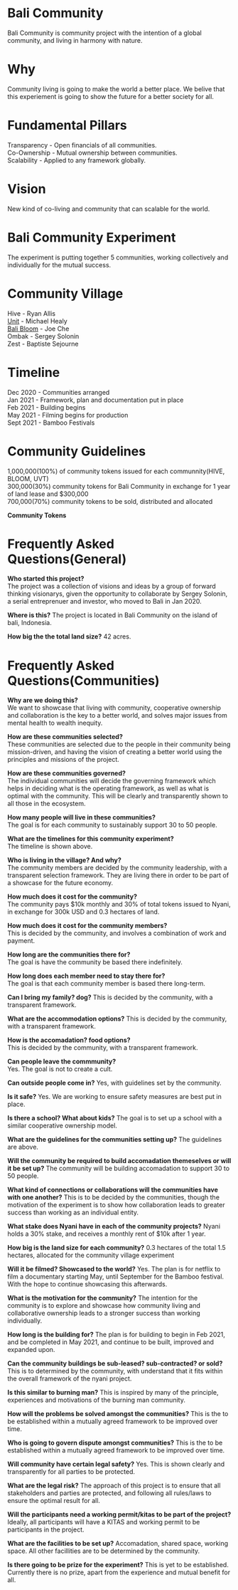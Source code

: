 # Bali Community
Bali Community is community project with the intention of a global community, and living in harmony with nature. 

# Why
Community living is going to make the world a better place. We belive that this experiement is going to show the future for a better society for all. 

# Fundamental Pillars
Transparency - Open financials of all communities.   
Co-Ownership - Mutual ownership between communities.  
Scalability - Applied to any framework globally.  
   
# Vision
New kind of co-living and community that can scalable for the world.    
   
# Bali Community Experiment
The experiment is putting together 5 communities, working collectively and individually for the mutual success. 
   
# Community Village
Hive - Ryan Allis  
[Unit](https://github.com/Nyani-Project/Unit-Village) - Michael Healy     
[Bali Bloom](https://github.com/Nyani-Project/Bali-Bloom) -  Joe Che  
Ombak - Sergey Solonin  
Zest - Baptiste Sejourne  

# Timeline
Dec 2020 - Communities arranged  
Jan 2021 - Framework, plan and documentation put in place  
Feb 2021 - Building begins  
May 2021 - Filming begins for production   
Sept 2021 - Bamboo Festivals

# Community Guidelines
1,000,000(100%) of community tokens issued for each communnity(HIVE, BLOOM, UVT)  
300,000(30%) community tokens for Bali Community in exchange for 1 year of land lease and $300,000  
700,000(70%) community tokens to be sold, distributed and allocated

**Community Tokens**

# Frequently Asked Questions(General)
**Who started this project?**  
The project was a collection of visions and ideas by a group of forward thinking visionarys, given the opportunity to collaborate by Sergey Solonin, a serial entreprenuer and investor, who moved to Bali in Jan 2020.

**Where is this?**
The project is located in Bali Community
on the island of bali, Indonesia.

**How big the the total land size?**
42 acres.


# Frequently Asked Questions(Communities)

**Why are we doing this?**  
We want to showcase that living with community, cooperative ownership and collaboration is the key to a better world, and solves major issues from mental health to wealth inequity.  

**How are these communities selected?**  
These communities are selected due to the people in their community being mission-driven, and having the vision of creating a better world using the principles and missions of the project. 

**How are these communities governed?**  
The individual communities will decide the governing framework which helps in deciding what is the operating framework, as well as what is optimal with the community. This will be clearly and transparently shown to all those in the ecosystem. 

**How many people will live in these communities?**  
The goal is for each community to sustainably support 30 to 50 people.

**What are the timelines for this community experiment?**  
The timeline is shown above. 


**Who is living in the village? And why?**  
The community members are decided by the community leadership, with a transparent selection framework. They are living there in order to be part of a showcase for the future economy. 


**How much does it cost for the community?**  
The community pays $10k monthly and 30% of total tokens issued to Nyani, in exchange for 300k USD and 0.3 hectares of land.


**How much does it cost for the community members?**  
This is decided by the community, and involves a combination of work and payment.


**How long are the communities there for?**  
The goal is have the community be based there indefinitely. 

**How long does each member need to stay there for?**  
The goal is that each community member is based there long-term.  

**Can I bring my family? dog?**
This is decided by the community, with a transparent framework. 

**What are the accommodation options?**
This is decided by the community, with a transparent framework. 


**How is the accomadation? food options?**  
This is decided by the community, with a transparent framework. 


**Can people leave the commmunity?**  
Yes. The goal is not to create a cult.

**Can outside people come in?** 
Yes, with guidelines set by the community. 


**Is it safe?**
Yes. We are working to ensure safety measures are best put in place. 


**Is there a school? What about kids?**
The goal is to set up a school with a similar cooperative ownership model. 


**What are the guidelines for the communities setting up?**
The guidelines are above. 

**Will the community be required to build accomadation themeselves or will it be set up?**
The community will be building accomadation to support 30 to 50 people. 

**What kind of connections or collaborations will the communities have with one another?**
This is to be decided by the communities, though the motivation of the experiment is to show how collaboration leads to greater success than working as an individual entity.

**What stake does Nyani have in each of the community projects?**
Nyani holds a 30% stake, and receives a monthly rent of $10k after 1 year. 

**How big is the land size for each community?**
0.3 hectares of the total 1.5 hectares, allocated for the community village experiment


**Will it be filmed? Showcased to the world?**
Yes. The plan is for netflix to film a documentary starting May, until September for the Bamboo festival. With the hope to continue showcasing this afterwards. 

**What is the motivation for the community?**
The intention for the community is to explore and showcase how community living and collaborative ownership leads to a stronger success than working individually. 

**How long is the building for?**
The plan is for building to begin in Feb 2021, and be completed in May 2021, and continue to be built, improved and expanded upon.

**Can the community buildings be sub-leased? sub-contracted? or sold?**
This is to determined by the community, with understand that it fits within the overall framework of the nyani project.

**Is this similar to burning man?**
This is inspired by many of the principle, experiences and motivations of the burning man community. 

**How will the problems be solved amongst the communities?**
This is the to be established within a mutually agreed framework to be improved over time. 

**Who is going to govern dispute amongst communities?**
This is the to be established within a mutually agreed framework to be improved over time. 


**Will community have certain legal safety?**
Yes. This is shown clearly and transparently for all parties to be protected. 


**What are the legal risk?**
The approach of this project is to ensure that all stakeholders and parties are protected, and following all rules/laws to ensure the optimal result for all.


**Will the participants need a working permit/kitas to be part of the project?**
Ideally, all participants will have a KITAS and working permit to be participants in the project. 


**What are the facilities to be set up?**
Accomadation, shared space, working space. All other facillities are to be determined by the community. 

**Is there going to be prize for the experiment?**
This is yet to be established. Currently there is no prize, apart from the experience and mutual benefit for all. 
